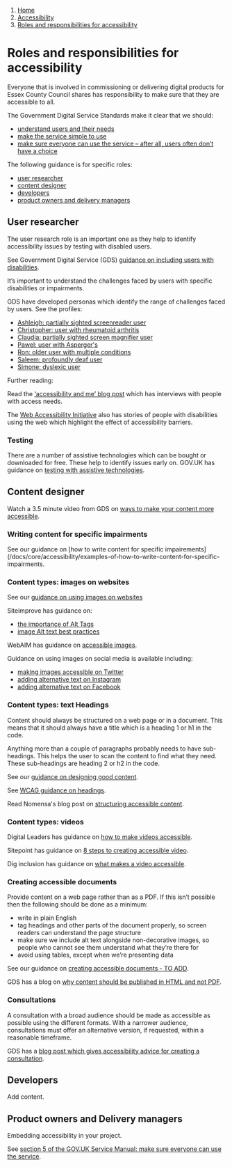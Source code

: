 1.  [Home](/docs/core/contents)
2.  [Accessibility](/docs/core/accessibility/overview)
3.  [Roles and responsibilities for accessibility](#)

# Roles and responsibilities for accessibility

Everyone that is involved in commissioning or delivering digital products for Essex County Council shares has responsibility to make sure that they are accessible to all.

The Government Digital Service Standards make it clear that we should:
- [understand users and their needs](https://www.gov.uk/service-manual/service-standard/point-1-understand-user-needs)
- [make the service simple to use](https://www.gov.uk/service-manual/service-standard/point-4-make-the-service-simple-to-use)
- [make sure everyone can use the service – after all, users often don’t have a choice](https://www.gov.uk/service-manual/service-standard/point-5-make-sure-everyone-can-use-the-service)

The following guidance is for specific roles:
- [user researcher](#user-researcher)
- [content designer](#content-designer)
- [developers](#developers)
- [product owners and delivery managers](#product-owners-and-delivery-managers)

## User researcher

The user research role is an important one as they help to identify accessibility issues by testing with disabled users. 

See Government Digital Service (GDS) [guidance on including users with disabilities](https://www.gov.uk/service-manual/user-research/find-user-research-participants).

It’s important to understand the challenges faced by users with specific disabilities or impairments. 

GDS have developed personas which identify the range of challenges faced by users. See the profiles:

- [Ashleigh: partially sighted screenreader user](https://www.gov.uk/government/publications/understanding-disabilities-and-impairments-user-profiles/ashleigh-partially-sighted-screenreader-user)
- [Christopher: user with rheumatoid arthritis](https://www.gov.uk/government/publications/understanding-disabilities-and-impairments-user-profiles/christopher-user-with-rheumatoid-arthritis)
- [Claudia: partially sighted screen magnifier user](https://www.gov.uk/government/publications/understanding-disabilities-and-impairments-user-profiles/claudia-partially-sighted-screen-magnifier-user)
- [Pawel: user with Asperger's](https://www.gov.uk/government/publications/understanding-disabilities-and-impairments-user-profiles/pawel-user-with-aspergers)
- [Ron: older user with multiple conditions](https://www.gov.uk/government/publications/understanding-disabilities-and-impairments-user-profiles/ron-older-user-with-multiple-conditions)
- [Saleem: profoundly deaf user](https://www.gov.uk/government/publications/understanding-disabilities-and-impairments-user-profiles/saleem-profoundly-deaf-user)
- [Simone: dyslexic user](https://www.gov.uk/government/publications/understanding-disabilities-and-impairments-user-profiles/simone-dyslexic-user)

Further reading:

Read the [‘accessibility and me’ blog post](https://accessibility.blog.gov.uk/category/accessibility-and-me/) which has interviews with people with access needs.

The [Web Accessibility Initiative](https://www.w3.org/WAI/people-use-web/user-stories/) also has stories of people with disabilities using the web which highlight the effect of accessibility barriers.

### Testing

There are a number of assistive technologies which can be bought or downloaded for free. These help to identify issues early on. GOV.UK has guidance on [testing with assistive technologies](https://www.gov.uk/service-manual/technology/testing-with-assistive-technologies).

## Content designer

Watch a 3.5 minute video from GDS on [ways to make your content more accessible](https://www.youtube.com/watch?v=lYZJKr8CX_U&list=PL5tovFCB3CsD_7_yeY1n6W4rxYkIupUln&index=6).

### Writing content for specific impairments

See our guidance on [how to write content for specific impairements](/docs/core/accessibility/examples-of-how-to-write-content-for-specific-impairments.

### Content types: images on websites

See our [guidance on using images on websites](#)

Siteimprove has guidance on:

- [the importance of Alt Tags](https://support.siteimprove.com/hc/en-gb/articles/114094069371-The-importance-of-Alt-Tags)
- [image Alt text best practices](https://support.siteimprove.com/hc/en-gb/articles/115000013031-Accessibility-Image-Alt-text-best-practices)

WebAIM has guidance on [accessible images](https://webaim.org/techniques/images/).

Guidance on using images on social media is available including:
- [making images accessible on Twitter](https://help.twitter.com/en/using-twitter/picture-descriptions)
- [adding alternative text on Instagram](https://help.instagram.com/503708446705527)
- [adding alternative text on Facebook](https://www.facebook.com/help/214124458607871)

### Content types: text Headings

Content should always be structured on a web page or in a document. This means that it should always have a title which is a heading 1 or h1 in the code.

Anything more than a couple of paragraphs probably needs to have sub-headings. This helps the user to scan the content to find what they need. These sub-headings are heading 2 or h2 in the code.

See our [guidance on designing good content](/docs/core/content/designing-content).

See [WCAG guidance on headings](http://www.w3.org/WAI/tutorials/page-structure/headings/).

Read Nomensa's blog post on [structuring accessible content](https://www.nomensa.com/blog/2017/how-structure-headings-web-accessibility).

### Content types: videos

Digital Leaders has guidance on [how to make videos accessible](https://digileaders.com/how-create-accessible-videos/).

Sitepoint has guidance on [8 steps to creating accessible video](https://www.sitepoint.com/accessible-video/).

Dig inclusion has guidance on [what makes a video accessible](https://diginclusion.com/resources/what-makes-a-video-accessible/?cn-reloaded=1&cn-reloaded=1).

### Creating accessible documents

Provide content on a web page rather than as a PDF. If this isn’t possible then the following should be done as a minimum:
- write in plain English
- tag headings and other parts of the document properly, so screen readers can understand the page structure
- make sure we include alt text alongside non-decorative images, so people who cannot see them understand what they’re there for
- avoid using tables, except when we’re presenting data

See our guidance on [creating accessible documents - TO ADD](#).

GDS has a blog on [why content should be published in HTML and not PDF](https://gds.blog.gov.uk/2018/07/16/why-gov-uk-content-should-be-published-in-html-and-not-pdf/).

### Consultations

A consultation with a broad audience should be made as accessible as possible using the different formats. With a narrower audience, consultations must offer an alternative version, if requested, within a reasonable timeframe.

GDS has a [blog post which gives accessibility advice for creating a consultation](https://gds.blog.gov.uk/2018/09/13/accessibility-advice-when-creating-a-uk-government-consultation/).

## Developers

Add content.

## Product owners and Delivery managers 

Embedding accessibility in your project.

See [section 5 of the GOV.UK Service Manual: make sure everyone can use the service](https://www.gov.uk/service-manual/service-standard/point-5-make-sure-everyone-can-use-the-service).  





